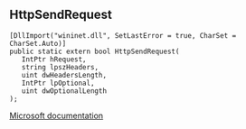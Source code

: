 ## HttpSendRequest

```
[DllImport("wininet.dll", SetLastError = true, CharSet = CharSet.Auto)]
public static extern bool HttpSendRequest(
   IntPtr hRequest,
   string lpszHeaders,
   uint dwHeadersLength,
   IntPtr lpOptional,
   uint dwOptionalLength
);
```

[Microsoft documentation](https://docs.microsoft.com/en-us/windows/win32/api/wininet/nf-wininet-httpsendrequesta)
